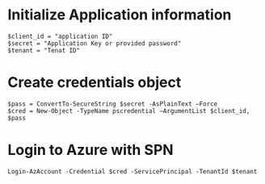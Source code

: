 ﻿# Initialize Application information
    $client_id = "application ID"
    $secret = "Application Key or provided password"
    $tenant = "Tenat ID"

# Create credentials object

    $pass = ConvertTo-SecureString $secret -AsPlainText –Force
    $cred = New-Object -TypeName pscredential –ArgumentList $client_id, $pass

# Login to Azure with SPN

    Login-AzAccount -Credential $cred -ServicePrincipal -TenantId $tenant